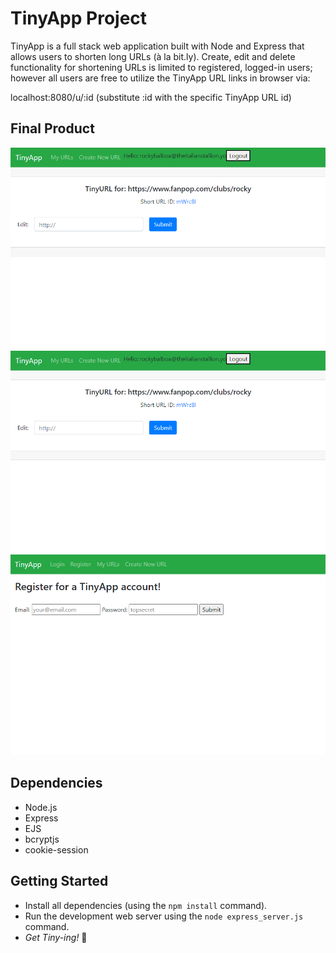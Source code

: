 # TinyApp Project

TinyApp is a full stack web application built with Node and Express that allows users to shorten long URLs (à la bit.ly). Create, edit and delete functionality for shortening URLs is limited to registered, logged-in users; however all users are free to utilize the TinyApp URL links in browser via:

localhost:8080/u/:id (substitute :id with the specific TinyApp URL id)

## Final Product

!["Screenshort of URLs page"](https://github.com/JesseGiles/tinyapp/blob/master/docs/edit_tinyurl_page.png?raw=true)
!["Screenshot of TinyURL view/edit page"](https://github.com/JesseGiles/tinyapp/blob/master/docs/edit_tinyurl_page.png?raw=true)
!["Screenshot of registration page"](https://github.com/JesseGiles/tinyapp/blob/master/docs/register_page.png?raw=true)

## Dependencies

- Node.js
- Express
- EJS
- bcryptjs
- cookie-session

## Getting Started

- Install all dependencies (using the `npm install` command).
- Run the development web server using the `node express_server.js` command.
- *Get Tiny-ing!* :zany_face: